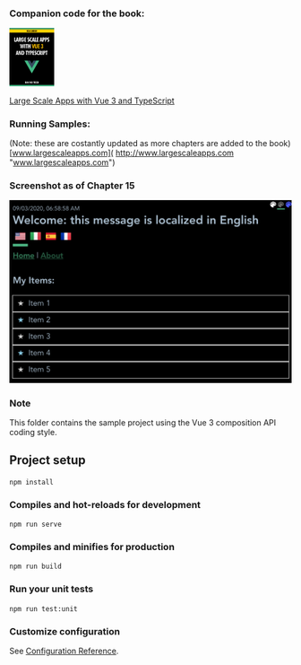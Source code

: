 ### Companion code for the book:
<img src="readme-images/book-vue3-300px.png" width="80px" /> 

[Large Scale Apps with Vue 3 and TypeScript](
https://vuetypescript.com/?ref=gitrepo "Large Scale Apps with Vue 3 and TypeScript")

### Running Samples:
(Note: these are costantly updated as more chapters are added to the book)
[www.largescaleapps.com](
http://www.largescaleapps.com "www.largescaleapps.com")

### Screenshot as of Chapter 15
<img src="readme-images/screenshot-as-of-chapter-15.png" width="600px" />

### Note
This folder contains the sample project using the Vue 3 composition API coding style.

## Project setup
```
npm install
```

### Compiles and hot-reloads for development
```
npm run serve
```

### Compiles and minifies for production
```
npm run build
```

### Run your unit tests
```
npm run test:unit
```

### Customize configuration
See [Configuration Reference](https://cli.vuejs.org/config/).



